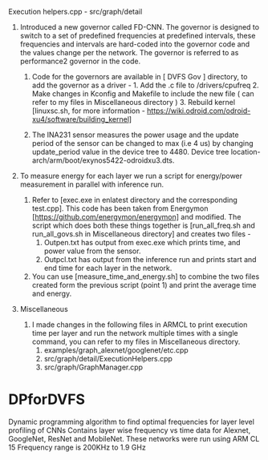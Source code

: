 Execution helpers.cpp - src/graph/detail

1. Introduced a new governor called FD-CNN. The governor is designed to switch to a set of predefined frequencies at predefined intervals, these frequencies and intervals are hard-coded into the governor code and the values change per the network. The governor is referred to as performance2 governor in the code.
    1. Code for the governors are available in [ DVFS Gov ] directory, to add the governor as a driver -
            1. Add the .c file to /drivers/cpufreq
            2. Make changes in Kconfig and Makefile to include the new file ( can refer to my files in Miscellaneous directory )
            3. Rebuild kernel [linuxsc.sh, for more information - https://wiki.odroid.com/odroid-xu4/software/building_kernel]


    2. The INA231 sensor measures the power usage and the update period of the sensor can be changed to max (i.e 4 us) by changing update_period value in the device tree to 4480. Device tree location- arch/arm/boot/exynos5422-odroidxu3.dts.


2. To measure energy for each layer we run a script for energy/power  measurement in parallel with inference run. 
    1. Refer to [exec.exe in enlatest directory and the corresponding test.cpp]. This code has been taken from Energymon [https://github.com/energymon/energymon] and modified. The script which does both these things together is [run_all_freq.sh and  run_all_govs.sh in Miscellaneous directory] and creates two files - 
        1. Outpen.txt has output from exec.exe which prints time, and power value from the sensor.
        2. Outpcl.txt has output from the inference run and prints start and end time for each layer in the network.
    2. You can use [measure_time_and_energy.sh] to combine the two files created form the previous script (point 1) and print the average time and energy.


3. Miscellaneous 
    1. I made changes in the following files in ARMCL to print execution time per layer and run the network multiple times with a single command, you can refer to my files in Miscellaneous directory. 
        1. examples/graph_alexnet/googlenet/etc.cpp
        2. src/graph/detail/ExecutionHelpers.cpp
        3. src/graph/GraphManager.cpp




# DPforDVFS

Dynamic programming algorithm to find optimal frequencies for layer level profiling of CNNs
Contains layer wise frequency vs time data for Alexnet, GoogleNet, ResNet and MobileNet. These networks were run using ARM CL 15 
Frequency range is 200KHz to 1.9 GHz
